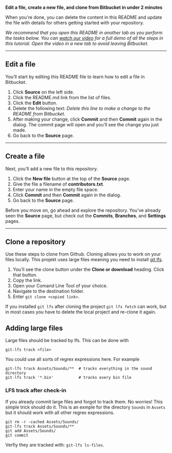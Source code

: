 **Edit a file, create a new file, and clone from Bitbucket in under 2 minutes**

When you're done, you can delete the content in this README and update the file with details for others getting started with your repository.

*We recommend that you open this README in another tab as you perform the tasks below. You can [watch our video](https://youtu.be/0ocf7u76WSo) for a full demo of all the steps in this tutorial. Open the video in a new tab to avoid leaving Bitbucket.*

---

## Edit a file

You’ll start by editing this README file to learn how to edit a file in Bitbucket.

1. Click **Source** on the left side.
2. Click the README.md link from the list of files.
3. Click the **Edit** button.
4. Delete the following text: *Delete this line to make a change to the README from Bitbucket.*
5. After making your change, click **Commit** and then **Commit** again in the dialog. The commit page will open and you’ll see the change you just made.
6. Go back to the **Source** page.

---

## Create a file

Next, you’ll add a new file to this repository.

1. Click the **New file** button at the top of the **Source** page.
2. Give the file a filename of **contributors.txt**.
3. Enter your name in the empty file space.
4. Click **Commit** and then **Commit** again in the dialog.
5. Go back to the **Source** page.

Before you move on, go ahead and explore the repository. You've already seen the **Source** page, but check out the **Commits**, **Branches**, and **Settings** pages.

---

## Clone a repository

Use these steps to clone from Github. Cloning allows you to work on your files locally. This projekt uses large files meaning
you need to install [git lfs](https://github.com/git-lfs/git-lfs/wiki/Installation).

1. You’ll see the clone button under the **Clone or download** heading. Click that button.
2. Copy the link.
3. Open your Comand Line Tool of your choice.
4. Navigate to the destination folder.
5. Enter `git clone <copied link>`. 

If you installed `git lfs` after cloning the project `git lfs fetch` can work, but in most cases you have to delete the local project and re-clone it again.

## Adding large files

Large files should be tracked by lfs. This can be done with
```console
git-lfs track <file>
```
You could use all sorts of regrex expressions here. For example
```console
git-lfs track Assets/Sounds/**  # tracks everything in the sound directory
git-lfs track '*.bin'           # tracks every bin file
```

### LFS track after check-in

If you already commit large files and forgot to track them. No worries! This simple trick should do it. This is an exmple for the directory `Sounds` in `Assets` but it should work with all other regrex expressions.

```console
git rm -r -cached Assets/Sounds/
git-lfs track Assets/Sounds/**
git add Assets/Sounds/
git commit
```
Verfiy they are tracked with: `git-lfs ls-files`.
